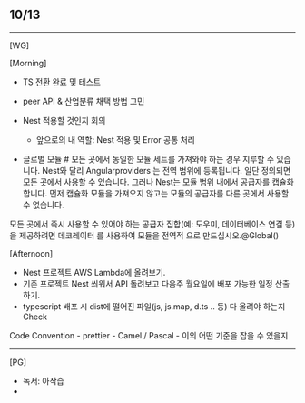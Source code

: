 ## 10/13

---

[WG]

[Morning]

- TS 전환 완료 및 테스트
- peer API & 산업분류 채택 방법 고민
- Nest 적용할 것인지 회의

  - 앞으로의 내 역할: Nest 적용 및 Error 공통 처리

- 글로벌 모듈 #
  모든 곳에서 동일한 모듈 세트를 가져와야 하는 경우 지루할 수 있습니다. Nest와 달리 Angularproviders 는 전역 범위에 등록됩니다. 일단 정의되면 모든 곳에서 사용할 수 있습니다. 그러나 Nest는 모듈 범위 내에서 공급자를 캡슐화합니다. 먼저 캡슐화 모듈을 가져오지 않고는 모듈의 공급자를 다른 곳에서 사용할 수 없습니다.

모든 곳에서 즉시 사용할 수 있어야 하는 공급자 집합(예: 도우미, 데이터베이스 연결 등) 을 제공하려면 데코레이터 를 사용하여 모듈을 전역적 으로 만드십시오.@Global()

[Afternoon]

- Nest 프로젝트 AWS Lambda에 올려보기.
- 기존 프로젝트 Nest 씌워서 API 돌려보고 다음주 월요일에 배포 가능한 일정 산출하기.
- typescript 배포 시 dist에 떨어진 파일(js, js.map, d.ts .. 등) 다 올려야 하는지 Check

Code Convention - prettier - Camel / Pascal - 이외 어떤 기준을 잡을 수 있을지

---

[PG]

- 독서: 아작습
-
